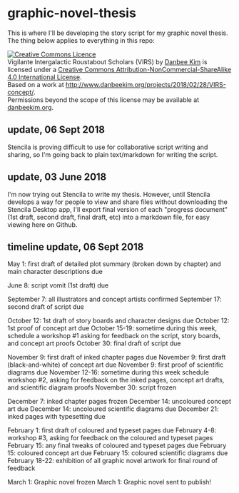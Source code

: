 # graphic-novel-thesis
This is where I'll be developing the story script for my graphic novel thesis. The thing below applies to everything in this repo: 

<a rel="license" href="http://creativecommons.org/licenses/by-nc-sa/4.0/"><img alt="Creative Commons Licence" style="border-width:0" src="https://i.creativecommons.org/l/by-nc-sa/4.0/88x31.png" /></a><br /><span xmlns:dct="http://purl.org/dc/terms/" property="dct:title">Vigilante Intergalactic Roustabout Scholars (VIRS)</span> by <a xmlns:cc="http://creativecommons.org/ns#" href="danbeekim.org" property="cc:attributionName" rel="cc:attributionURL">Danbee Kim</a> is licensed under a <a rel="license" href="http://creativecommons.org/licenses/by-nc-sa/4.0/">Creative Commons Attribution-NonCommercial-ShareAlike 4.0 International License</a>.<br />Based on a work at <a xmlns:dct="http://purl.org/dc/terms/" href="http://www.danbeekim.org/projects/2018/02/28/VIRS-concept/" rel="dct:source">http://www.danbeekim.org/projects/2018/02/28/VIRS-concept/</a>.<br />Permissions beyond the scope of this license may be available at <a xmlns:cc="http://creativecommons.org/ns#" href="danbeekim.org" rel="cc:morePermissions">danbeekim.org</a>.

## update, 06 Sept 2018
Stencila is proving difficult to use for collaborative script writing and sharing, so I'm going back to plain text/markdown for writing the script. 

## update, 03 June 2018
I'm now trying out Stencila to write my thesis. However, until Stencila develops a way for people to view and share files without downloading the Stencila Desktop app, I'll export final version of each "progress document" (1st draft, second draft, final draft, etc) into a markdown file, for easy viewing here on Github. 

## timeline update, 06 Sept 2018

May 1: first draft of detailed plot summary (broken down by chapter) and main character descriptions due

June 8: script vomit (1st draft) due  

September 7: all illustrators and concept artists confirmed
September 17: second draft of script due

October 12: 1st draft of story boards and character designs due
October 12: 1st proof of concept art due
October 15-19: sometime during this week, schedule a workshop #1 asking for feedback on the script, story boards, and concept art proofs
October 30: final draft of script due

November 9: first draft of inked chapter pages due
November 9: first draft (black-and-white) of concept art due
November 9: first proof of scientific diagrams due
November 12-16: sometime during this week schedule workshop #2, asking for feedback on the inked pages, concept art drafts, and scientific diagram proofs
November 30: script frozen

December 7: inked chapter pages frozen
December 14: uncoloured concept art due
December 14: uncoloured scientific diagrams due
December 21: inked pages with typesetting due

February 1: first draft of coloured and typeset pages due
February 4-8: workshop #3, asking for feedback on the coloured and typeset pages
February 15: any final tweaks of coloured and typeset pages due
February 15: coloured concept art due
February 15: coloured scientific diagrams due
February 18-22: exhibition of all graphic novel artwork for final round of feedback

March 1: Graphic novel frozen
March 1: Graphic novel sent to publish!
